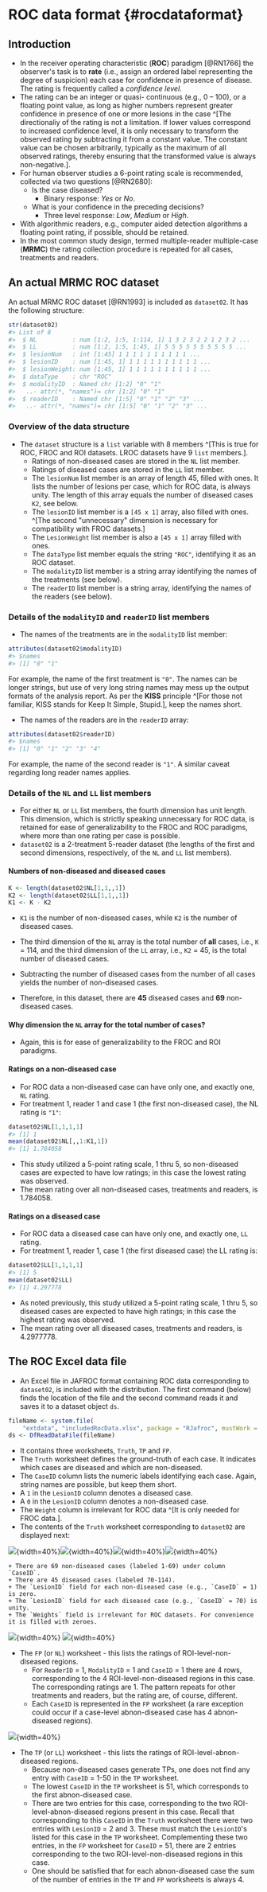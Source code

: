# ROC data format {#rocdataformat}



## Introduction
* In the receiver operating characteristic (__ROC__) paradigm [@RN1766] the observer's task is to  __rate__ (i.e., assign an ordered label representing the degree of suspicion) each case for confidence in presence of disease. The rating is frequently called a _confidence level_.
* The rating can be an integer or quasi- continuous (e.g., 0 – 100), or a floating point value, as long as higher numbers represent greater confidence in presence of one or more lesions in the case  ^[The directionaliy of the rating is not a limitation. If lower values correspond to increased confidence level, it is only necessary to transform the observed rating by subtracting it from a constant value. The constant value can be chosen arbitrarily, typically as the maximum of all observed ratings, thereby ensuring that the transformed value is always non-negative.].
* For human observer studies a 6-point rating scale is recommended, collected via two questions [@RN2680]:
    + Is the case diseased? 
        * Binary response: _Yes_ or _No_.
    + What is your confidence in the preceding decisions? 
        * Three level response: _Low_, _Medium_ or _High_.
* With algorithmic readers, e.g., computer aided detection algorithms a floating point rating, if possible, should be retained.
* In the most common study design, termed multiple-reader multiple-case (__MRMC__) the rating collection procedure is repeated for all cases, treatments and readers.

## An actual MRMC ROC dataset

An actual MRMC ROC dataset [@RN1993] is included as `dataset02`. It has the following structure:
  

```r
str(dataset02)
#> List of 8
#>  $ NL          : num [1:2, 1:5, 1:114, 1] 1 3 2 3 2 2 1 2 3 2 ...
#>  $ LL          : num [1:2, 1:5, 1:45, 1] 5 5 5 5 5 5 5 5 5 5 ...
#>  $ lesionNum   : int [1:45] 1 1 1 1 1 1 1 1 1 1 ...
#>  $ lesionID    : num [1:45, 1] 1 1 1 1 1 1 1 1 1 1 ...
#>  $ lesionWeight: num [1:45, 1] 1 1 1 1 1 1 1 1 1 1 ...
#>  $ dataType    : chr "ROC"
#>  $ modalityID  : Named chr [1:2] "0" "1"
#>   ..- attr(*, "names")= chr [1:2] "0" "1"
#>  $ readerID    : Named chr [1:5] "0" "1" "2" "3" ...
#>   ..- attr(*, "names")= chr [1:5] "0" "1" "2" "3" ...
```

### Overview of the data structure

* The `dataset` structure is a `list` variable with 8 members ^[This is true for ROC, FROC and ROI datasets. LROC datasets have 9 `list` members.].
    + Ratings of non-diseased cases are stored in the `NL` list member.
    + Ratings of diseased cases are stored in the `LL` list member.
    + The `lesionNum` list member is an array of length 45, filled with ones. It lists the number of lesions per case, which for ROC data, is always unity. The length of this array equals the number of diseased cases `K2`, see below.
    + The `lesionID` list member is a `[45 x 1]` array, also filled with ones. ^[The second "unnecessary" dimension is necessary for compatibility with FROC datasets.]
    + The `LesionWeight` list member is also a `[45 x 1]` array filled with ones.
    + The `dataType` list member equals the string `"ROC"`, identifying it as an ROC dataset.
    + The `modalityID` list member is a string array identifying the names of the treatments (see below).
    + The `readerID` list member is a string array, identifying the names of the readers  (see below).

### Details of the `modalityID` and `readerID` list members
* The names of the treatments are in the `modalityID` list member:


```r
attributes(dataset02$modalityID)
#> $names
#> [1] "0" "1"
```

For example, the name of the first treatment is `"0"`. The names can be longer strings, but use of very long string names may mess up the output formats of the analysis report. As per the __KISS__ principle ^[For those not familiar, KISS stands for Keep It Simple, Stupid.], keep the names short.

* The names of the readers are in the `readerID` array:


```r
attributes(dataset02$readerID)
#> $names
#> [1] "0" "1" "2" "3" "4"
```

For example, the name of the second reader is `"1"`. A similar caveat regarding long reader names applies.

### Details of the `NL` and `LL` list members
* For either `NL` or `LL` list members, the fourth dimension has unit length. This dimension, which is strictly speaking unnecessary for ROC data, is retained for ease of generalizability to the FROC and ROC paradigms, where more than one rating per case is possible.
* `dataset02` is a 2-treatment 5-reader dataset (the lengths of the first and second dimensions, respectively, of the `NL` and `LL` list members).

#### Numbers of non-diseased and diseased cases


```r
K <- length(dataset02$NL[1,1,,1])
K2 <- length(dataset02$LL[1,1,,1])
K1 <- K - K2
```

* `K1` is the number of non-diseased cases, while `K2` is the number of diseased cases.
* The third dimension of the `NL` array is the total number of __all__ cases, i.e., `K` = 114, and the third dimension of the `LL` array,  i.e., `K2` = 45, is the total number of diseased cases.

* Subtracting the number of diseased cases from the number of all cases yields the number of non-diseased cases.

* Therefore, in this dataset, there are __45__ diseased cases and __69__ non-diseased cases.

#### Why dimension the `NL` array for the total number of cases?
* Again, this is for ease of generalizability to the FROC and ROI paradigms. 

#### Ratings on a non-diseased case
* For ROC data a non-diseased case can have only one, and exactly one, `NL` rating.
* For treatment 1, reader 1 and case 1 (the first non-diseased case), the NL rating is `"1"`: 

```r
dataset02$NL[1,1,1,1]
#> [1] 1
mean(dataset02$NL[,,1:K1,1])
#> [1] 1.784058
```
* This study utilized a 5-point rating scale, 1 thru 5, so non-diseased cases are expected to have low ratings; in this case the lowest rating was observed.
* The mean rating over all non-diseased cases, treatments and readers, is 1.784058.

#### Ratings on a diseased case
* For ROC data a diseased case can have only one, and exactly one, `LL` rating.
* For treatment 1, reader 1, case 1 (the first diseased case) the LL rating is: 


```r
dataset02$LL[1,1,1,1]
#> [1] 5
mean(dataset02$LL)
#> [1] 4.297778
```

* As noted previously, this study utilized a 5-point rating scale, 1 thru 5, so diseased cases are expected to have high ratings; in this case the highest rating was observed.
* The mean rating over all diseased cases, treatments and readers, is 4.2977778.

## The ROC  Excel data file
* An Excel file in JAFROC format containing ROC data corresponding to `dataset02`, is included with the distribution. The first command (below) finds the location of the file and the second command reads it and saves it to a dataset object `ds`.  

```r
fileName <- system.file(
    "extdata", "includedRocData.xlsx", package = "RJafroc", mustWork = TRUE)
ds <- DfReadDataFile(fileName)
```

* It contains three worksheets, `Truth`, `TP` and `FP`.
* The `Truth` worksheet defines the ground-truth of each case. It indicates which cases are diseased and which are non-diseased. 
* The `CaseID` column lists the numeric labels identifying each case. Again, string names are possible, but keep them short. 
* A `1` in the `LesionID` column denotes a diseased case.
* A `0` in the `LesionID` column denotes a non-diseased case.
* The `Weight` column is irrelevant for ROC data ^[It is only needed for FROC data.].
* The contents of the `Truth` worksheet corresponding to `dataset02` are displayed next:

![](images/ROC-Truth-1.png){width=40%}![](images/ROC-Truth-2.png){width=40%}![](images/ROC-Truth-3.png){width=40%}![](images/ROC-Truth-4.png){width=40%}


    + There are 69 non-diseased cases (labeled 1-69) under column `CaseID`.
    + There are 45 diseased cases (labeled 70-114).  
    + The `LesionID` field for each non-diseased case (e.g., `CaseID` = 1) is zero. 
    + The `LesionID` field for each diseased case (e.g., `CaseID` = 70) is unity. 
    + The `Weights` field is irrelevant for ROC datasets. For convenience it is filled with zeroes.  

![](images/ROI-FP-1.png){width=40%}
![](images/ROI-FP-2.png){width=40%}

* The `FP` (or `NL`)  worksheet - this lists the ratings of ROI-level-non-diseased regions.  
    + For `ReaderID` = 1, `ModalityID` = 1 and `CaseID` = 1 there are 4 rows, corresponding to the 4 ROI-level-non-diseased regions in this case. The corresponding ratings are 1. The pattern repeats for other treatments and readers, but the rating are, of course, different.  
    + Each `CaseID` is represented in the `FP` worksheet (a rare exception could occur if a case-level abnon-diseased case has 4 abnon-diseased regions).

![](images/ROI-TP-1.png){width=40%}

* The `TP` (or `LL`) worksheet - this lists the ratings of ROI-level-abnon-diseased regions.  
    + Because non-diseased cases generate TPs, one does not find any entry with `CaseID` = 1-50 in the `TP` worksheet.   
    + The lowest `CaseID` in the `TP` worksheet is 51, which corresponds to the first abnon-diseased case.   
    + There are two entries for this case, corresponding to the two ROI-level-abnon-diseased regions present in this case. Recall that corresponding to this `CaseID` in the `Truth` worksheet there were two entries with `LesionID` = 2 and 3. These must match the `LesionID`'s listed for this case in the `TP` worksheet. Complementing these two entries, in the `FP` worksheet for `CaseID` = 51, there are 2 entries corresponding to the two ROI-level-non-diseased regions in this case.   
    + One should be satisfied that for each abnon-diseased case the sum of the number of entries in the `TP` and `FP` worksheets is always 4.  

